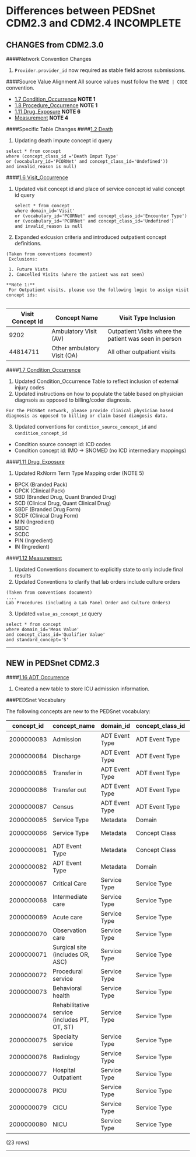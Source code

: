 # Differences between PEDSnet CDM2.3 and CDM2.4  ****INCOMPLETE****

## CHANGES from CDM2.3.0

####Network Convention Changes 

1. `Provider.provider_id` now required as stable field across submissions.

####Source Value Alignment
All source values must follow the `NAME | CODE` convention.

- [1.7 Condition_Occurrence](Pedsnet_CDM_ETL_Conventions.md#17-condition_occurrence) **NOTE 1**
- [1.8 Procedure_Occurrence](Pedsnet_CDM_ETL_Conventions.md#18-procedure_occurrence) **NOTE 1** 
- [1.11 Drug_Exposure]( Pedsnet_CDM_ETL_Conventions.md#111-drug-exposure-1) **NOTE 6** 
- [Measurement](Pedsnet_CDM_ETL_Conventions.md#112-measurement-1) **NOTE 4** 


####Specific Table Changes
####[1.2 Death](Pedsnet_CDM_ETL_Conventions.md#12-death-1)
1. Updating death impute concept id query

```
select * from concept 
where (concept_class_id ='Death Imput Type' 
or (vocabulary_id='PCORNet' and concept_class_id='Undefined')) 
and invalid_reason is null)
```
####[1.6 Visit_Occurrence](Pedsnet_CDM_ETL_Conventions.md#16-visit_occurrence)
1. Updated visit concept id and place of service concept id valid concept id query
   ```
   select * from concept 
   where domain_id='Visit' 
   or (vocabulary_id='PCORNet' and concept_class_id='Encounter Type')
   or (vocabulary_id='PCORNet' and concept_class_id='Undefined') 
   and invalid_reason is null
   ```
2. Expanded exlcusion criteria and introduced outpatient concept definitions.

```
(Taken from conventions document)
 Exclusions:
  
 1. Future Vists
 2. Cancelled Visits (where the patient was not seen)
 
**Note 1:**
 For Outpatient visits, please use the following logic to assign visit concept ids:
 
 ```
Visit Concept Id |Concept Name| Visit Type Inclusion
 --- | --- | ---
 9202 |Ambulatory Visit (AV) |Outpatient Visits where the patient was seen in person 
 44814711|Other ambulatory Visit (OA) | All other outpatient visits
 
####[1.7 Condition_Occurrence](Pedsnet_CDM_ETL_Conventions.md#17-condition_occurrence)
1. Updated Condition_Occurrence Table to reflect inclusion of external injury codes
2. Updated instructions on how to populate the table based on physician diagnsois as opposed to billing/coder diagnosis.
 ```
 For the PEDSNet network, please provide clinical physician based diagnosis as opposed to billing or claim based diangosis data.
 ```
3. Updated conventions for `condition_source_concept_id` and `condition_concept_id`

- Condition source concept id: ICD codes
- Condition concept id: IMO -> SNOMED (no ICD intermediary mappings)

####[1.11 Drug_Exposure](Pedsnet_CDM_ETL_Conventions.md#111-drug-exposure-1)
1. Updated RxNorm Term Type Mapping order (NOTE 5)
 - BPCK (Branded Pack)
 - GPCK (Clinical Pack)
 - SBD (Branded Drug, Quant Branded Drug)
 - SCD (Clinical Drug, Quant Clinical Drug)
 - SBDF (Branded Drug Form)
 - SCDF (Clinical Drug Form)
 - MIN (Ingredient)
 - SBDC
 - SCDC
 - PIN (Ingredient)
 - IN (Ingredient)
 

####[1.12 Measurement](Pedsnet_CDM_ETL_Conventions.md#112-measurement-1)
1. Updated Conventions document to explicitly state to only include final results
2. Updated Conventions to clarify that lab orders include culture orders

 ```
 (Taken from conventions document)
 ....
 Lab Procedures (including a Lab Panel Order and Culture Orders)
 ```
3. Updated `value_as_concept_id` query

```
select * from concept 
where domain_id='Meas Value' 
and concept_class_id='Qualifier Value' 
and standard_concept='S'
```


***

## NEW in PEDSnet CDM2.3


 ####[1.16 ADT Occurrence](Pedsnet_CDM_ETL_Conventions.md#116-adt_occurrence)
 1. Created a new table to store ICU admission information.

###PEDSnet Vocabulary

The following concepts are new to the PEDSnet vocabulary:

 concept_id |                 concept_name                 |   domain_id    | concept_class_id | vocabulary_id 
------------|----------------------------------------------|----------------|------------------|---------------
 2000000083 | Admission                                    | ADT Event Type | ADT Event Type   | PEDSnet
 2000000084 | Discharge                                    | ADT Event Type | ADT Event Type   | PEDSnet
 2000000085 | Transfer in                                  | ADT Event Type | ADT Event Type   | PEDSnet
 2000000086 | Transfer out                                 | ADT Event Type | ADT Event Type   | PEDSnet
 2000000087 | Census                                       | ADT Event Type | ADT Event Type   | PEDSnet
 2000000065 | Service Type                                 | Metadata       | Domain           | Domain
 2000000066 | Service Type                                 | Metadata       | Concept Class    | Concept Class
 2000000081 | ADT Event Type                               | Metadata       | Concept Class    | Concept Class
 2000000082 | ADT Event Type                               | Metadata       | Domain           | Domain
 2000000067 | Critical Care                                | Service Type   | Service Type     | PEDSnet
 2000000068 | Intermediate care                            | Service Type   | Service Type     | PEDSnet
 2000000069 | Acute care                                   | Service Type   | Service Type     | PEDSnet
 2000000070 | Observation care                             | Service Type   | Service Type     | PEDSnet
 2000000071 | Surgical site (includes OR, ASC)             | Service Type   | Service Type     | PEDSnet
 2000000072 | Procedural service                           | Service Type   | Service Type     | PEDSnet
 2000000073 | Behavioral health                            | Service Type   | Service Type     | PEDSnet
 2000000074 | Rehabilitative service (includes PT, OT, ST) | Service Type   | Service Type     | PEDSnet
 2000000075 | Specialty service                            | Service Type   | Service Type     | PEDSnet
 2000000076 | Radiology                                    | Service Type   | Service Type     | PEDSnet
 2000000077 | Hospital Outpatient                          | Service Type   | Service Type     | PEDSnet
 2000000078 | PICU                                         | Service Type   | Service Type     | PEDSnet
 2000000079 | CICU                                         | Service Type   | Service Type     | PEDSnet
 2000000080 | NICU                                         | Service Type   | Service Type     | PEDSnet
(23 rows)


***
